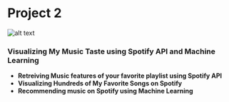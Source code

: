 # Project 2 
![alt text](https://spotify.i.lithium.com/t5/image/serverpage/image-id/34343iEA24CBEDC14AD443/image-size/medium?v=1.0&px=100 "Logo Title Text 1")
### Visualizing My Music Taste using Spotify API and Machine Learning

* **Retreiving Music features of your favorite playlist using Spotify API**
* **Visualizing Hundreds of My Favorite Songs on Spotify**
* **Recommending music on Spotify using Machine Learning**




